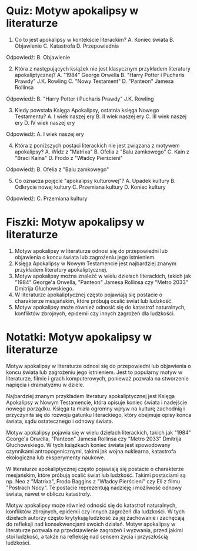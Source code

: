  # Quiz: Motyw apokalipsy w literaturze

1. Co to jest apokalipsy w kontekście literackim?
A. Koniec świata
B. Objawienie
C. Katastrofa
D. Przepowiednia

Odpowiedź: B. Objawienie

2. Która z następujących książek nie jest klasycznym przykładem literatury apokaliptycznej?
A. "1984" George Orwella
B. "Harry Potter i Pucharis Prawdy" J.K. Rowling
C. "Nowy Testament"
D. "Panteon" Jamesa Rollinsa

Odpowiedź: B. "Harry Potter i Pucharis Prawdy" J.K. Rowling

3. Kiedy powstała Księga Apokalipsy, ostatnia księga Nowego Testamentu?
A. I wiek naszej ery
B. II wiek naszej ery
C. III wiek naszej ery
D. IV wiek naszej ery

Odpowiedź: A. I wiek naszej ery

4. Która z poniższych postaci literackich nie jest związana z motywem apokalipsy?
A. Widz z "Matrixa"
B. Ofelia z "Balu zamkowego"
C. Kain z "Braci Kaina"
D. Frodo z "Władcy Pierścieni"

Odpowiedź: B. Ofelia z "Balu zamkowego"

5. Co oznacza pojęcie "apokalipsy kulturowej"?
A. Upadek kultury
B. Odkrycie nowej kultury
C. Przemiana kultury
D. Koniec kultury

Odpowiedź: C. Przemiana kultury

# Fiszki: Motyw apokalipsy w literaturze

1. Motyw apokalipsy w literaturze odnosi się do przepowiedni lub objawienia o koncu świata lub zagrożeniu jego istnieniem.
2. Księga Apokalipsy w Nowym Testamencie jest najbardziej znanym przykładem literatury apokaliptycznej.
3. Motyw apokalipsy można znaleźć w wielu dziełach literackich, takich jak "1984" George'a Orwella, "Panteon" Jamesa Rollinsa czy "Metro 2033" Dmitrija Głuchowskiego.
4. W literaturze apokaliptycznej często pojawiają się postacie o charakterze mesjańskim, które próbują ocalić świat lub ludzkość.
5. Motyw apokalipsy może również odnosić się do katastrof naturalnych, konfliktów zbrojnych, epidemii czy innych zagrożeń dla ludzkości.

# Notatki: Motyw apokalipsy w literaturze

Motyw apokalipsy w literaturze odnosi się do przepowiedni lub objawienia o koncu świata lub zagrożeniu jego istnieniem. Jest to popularny motyw w literaturze, filmie i grach komputerowych, ponieważ pozwala na stworzenie napięcia i dramatyzmu w dziele.

Najbardziej znanym przykładem literatury apokaliptycznej jest Księga Apokalipsy w Nowym Testamencie, która opisuje koniec świata i nadejście nowego porządku. Księga ta miała ogromny wpływ na kulturę zachodnią i przyczyniła się do rozwoju gatunku literackiego, który obejmuje opisy konca świata, sądu ostatecznego i odnowy świata.

Motyw apokalipsy pojawia się w wielu dziełach literackich, takich jak "1984" George'a Orwella, "Panteon" Jamesa Rollinsa czy "Metro 2033" Dmitrija Głuchowskiego. W tych książkach koniec świata jest spowodowany czynnikami antropogenicznymi, takimi jak wojna nuklearna, katastrofa ekologiczna lub eksperymenty naukowe.

W literaturze apokaliptycznej często pojawiają się postacie o charakterze mesjańskim, które próbują ocalić świat lub ludzkość. Takimi postaciami są np. Neo z "Matrixa", Frodo Baggins z "Władcy Pierścieni" czy Eli z filmu "Postrach Nocy". Te postacie reprezentują nadzieję i możliwość odnowy świata, nawet w obliczu katastrofy.

Motyw apokalipsy może również odnosić się do katastrof naturalnych, konfliktów zbrojnych, epidemii czy innych zagrożeń dla ludzkości. W tych dziełach autorzy często krytykują ludzkość za jej zachowanie i zachęcają do refleksji nad konsekwencjami swoich działań. Motyw apokalipsy w literaturze pozwala na przedstawienie zagrożeń i wyzwania, przed jakimi stoi ludzkość, a także na refleksję nad sensem życia i przyszłością ludzkości.